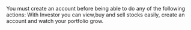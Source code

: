 You must create an account before being able to do any of the following actions:
With Investor you can view,buy and sell stocks easily, create an account and watch your portfolio grow.
